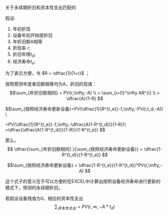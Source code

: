 关于永续期折旧和资本性支出匹配的


假设:  
  1. 年初折现
  2. 设备年初开始提折旧
  3. 年折旧额A相等
  4. 折现率 $r$;  
  5. 折旧年限$t_d$;  
  6. 经济寿命$t_e$;


为了表示方便，令    $R = \dfrac{1}{1+r}$  ；

按照预测年度者旧额相等均为A，折旧的现值：
  $$\sum_{年折旧额相同} = PV(r,\infty,-A)  \\
    = \sum_{i=0}^\infty AR^{i}  \\
    = \dfrac{A}{1-R}
  $$



$$\sum_{按照经济寿命更新设备}=PV(\dfrac{1}{R^{t_e}}-1,\infty,-PV(r,t_d,-A))    \\

   =PV(\dfrac{1}{R^{t_e}}-1,\infty,-\dfrac{A(1-R^{t_d})}{1-R})\\
   =\dfrac{\dfrac{A(1-R^{t_d})}{1-R}}{1-R^{t_e}}
$$

那么，
$$ \dfrac{\sum_{年折旧额相同} }{\sum_{按照经济寿命更新设备}} = \dfrac{1-R^{t_d}}{1-R^{t_e}}
$$

$$\sum_{按照经济寿命更新设备} = \dfrac{1-R^{t_e}}{1-R^{t_d}}*PV(r,\infty,-A)
$$


这个式子的意义在于可以方便的在EXCEL中计算出按照设备经济寿命进行更新的模式下，预测的永续期折旧。


若假设设备残值为0，相应的资本性支出 
$$\sum_{资本性支出}= PV(r,\infty,-A*t_d)
$$

